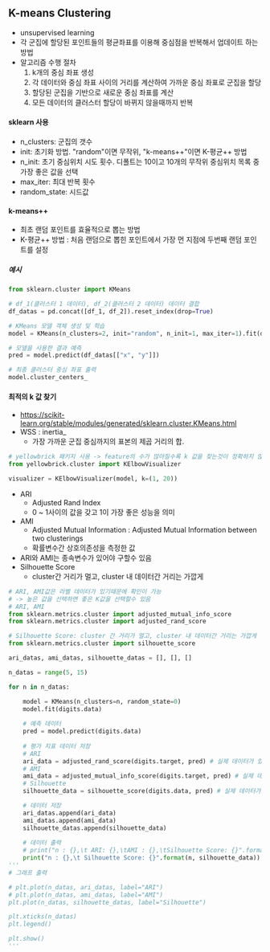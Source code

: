 ## K-means Clustering
- unsupervised learning
- 각 군집에 할당된 포인트들의 평균좌표를 이용해 중심점을 반복해서 업데이트 하는 방법
- 알고리즘 수행 절차
    1. k개의 중심 좌표 생성
    2. 각 데이터와 중심 좌표 사이의 거리를 계산하여 가까운 중심 좌표로 군집을 할당
    3. 할당된 군집을 기반으로 새로운 중심 좌표를 계산
    4. 모든 데이터의 클러스터 할당이 바뀌지 않을때까지 반복

#### sklearn 사용
- n_clusters: 군집의 갯수
- init: 초기화 방법. "random"이면 무작위, "k-means++"이면 K-평균++ 방법
- n_init: 초기 중심위치 시도 횟수. 디폴트는 10이고 10개의 무작위 중심위치 목록 중 가장 좋은 값을 선택
- max_iter: 최대 반복 횟수
- random_state: 시드값

#### k-means++
- 최초 랜덤 포인트를 효율적으로 뽑는 방법
- K-평균++ 방법 : 처음 랜덤으로 뽑힌 포인트에서 가장 먼 지점에 두번째 랜덤 포인트를 설정

##### 예시
```python
from sklearn.cluster import KMeans

# df_1(클러스터 1 데이터), df_2(클러스터 2 데이터) 데이터 결합
df_datas = pd.concat([df_1, df_2]).reset_index(drop=True)

# KMeans 모델 객체 생성 및 학습
model = KMeans(n_clusters=2, init="random", n_init=1, max_iter=1).fit(df_datas[["x", "y"]])

# 모델을 사용한 결과 예측
pred = model.predict(df_datas[["x", "y"]])

# 최종 클러스터 중심 좌표 출력
model.cluster_centers_
```

#### 최적의 k 값 찾기
- https://scikit-learn.org/stable/modules/generated/sklearn.cluster.KMeans.html
- WSS : inertia_
    - 가장 가까운 군집 중심까지의 표본의 제곱 거리의 합.

```python
# yellowbrick 패키지 사용 -> feature의 수가 많아질수록 k 값을 찾는것이 정확하지 않습니다.
from yellowbrick.cluster import KElbowVisualizer

visualizer = KElbowVisualizer(model, k=(1, 20))
```
- ARI
    - Adjusted Rand Index
    - 0 ~ 1사이의 값을 갖고 1이 가장 좋은 성능을 의미
- AMI
    - Adjusted Mutual Information : Adjusted Mutual Information between two clusterings
    - 확률변수간 상호의존성을 측정한 값
- ARI와 AMI는 종속변수가 있어야 구할수 있음
- Silhouette Score
    - cluster간 거리가 멀고, cluster 내 데이터간 거리는 가깝게

```python
# ARI, AMI값은 라벨 데이터가 있기때문에 확인이 가능 
# -> 높은 값을 선택하면 좋은 K값을 선택할수 있음
# ARI, AMI
from sklearn.metrics.cluster import adjusted_mutual_info_score
from sklearn.metrics.cluster import adjusted_rand_score

# Silhouette Score: cluster 간 거리가 멀고, cluster 내 데이터간 거리는 가깝게
from sklearn.metrics.cluster import silhouette_score

ari_datas, ami_datas, silhouette_datas = [], [], []

n_datas = range(5, 15) 

for n in n_datas:

    model = KMeans(n_clusters=n, random_state=0)
    model.fit(digits.data)
    
    # 예측 데이터
    pred = model.predict(digits.data)
    
    # 평가 지표 데이터 저장
    # ARI
    ari_data = adjusted_rand_score(digits.target, pred) # 실제 데이터가 있어야 평가지표 구할수 있음
    # AMI
    ami_data = adjusted_mutual_info_score(digits.target, pred) # 실제 데이터가 있어야 평가지표 구할수 있음
    # Silhouette
    silhouette_data = silhouette_score(digits.data, pred) # 실제 데이터가 없어도 평가지표 구할수 있음

    # 데이터 저장
    ari_datas.append(ari_data)    
    ami_datas.append(ami_data)
    silhouette_datas.append(silhouette_data)
    
    # 데이터 출력
    # print("n : {},\t ARI: {},\tAMI : {},\tSilhouette Score: {}".format(n, ari_data, ami_data, silhouette_data))
    print("n : {},\t Silhouette Score: {}".format(n, silhouette_data))
'''    
# 그래프 출력

# plt.plot(n_datas, ari_datas, label="ARI")
# plt.plot(n_datas, ami_datas, label="AMI")
plt.plot(n_datas, silhouette_datas, label="Silhouette")

plt.xticks(n_datas)
plt.legend()

plt.show()
'''
```

